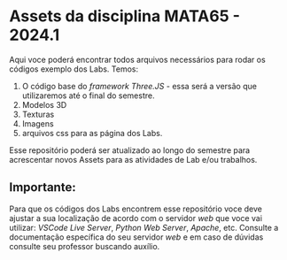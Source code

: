 # Assets da disciplina MATA65 - 2024.1

Aqui voce poderá encontrar todos arquivos necessários para rodar os códigos exemplo dos Labs. Temos:

1. O código base do *framework Three.JS* - essa será a versão que utilizaremos até o final do semestre. 
2. Modelos 3D
3. Texturas
4. Imagens
5. arquivos css para as página dos Labs.

Esse repositório poderá ser atualizado ao longo do semestre para acrescentar novos Assets para as atividades de Lab e/ou trabalhos. 

## Importante:   

Para que os códigos dos Labs encontrem esse repositório voce deve ajustar a sua localização de acordo com o servidor *web* que voce vai utilizar: *VSCode Live Server*, *Python Web Server*, *Apache*, etc. 
Consulte a documentação específica do seu servidor *web* e em caso de dúvidas consulte seu professor buscando auxílio.
